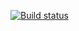 [![Build status](https://ci.appveyor.com/api/projects/status/v7d9fvvd3ss6nnss?svg=true)](https://ci.appveyor.com/project/daniilschmelzer/patternshw)
